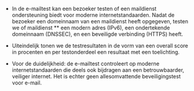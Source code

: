 * In de e-mailtest kan een bezoeker testen of een maildienst ondersteuning biedt voor moderne internetstandaarden. Nadat de bezoeker een domeinnaam van een maildienst heeft opgegeven, testen we of maildienst 
** een modern adres (IPv6), een ondertekende domeinnaam (DNSSEC), en een beveiligde verbinding (HTTPS) heeft.

* Uiteindelijk tonen we de testresultaten in de vorm van een overall score in procenten en per testonderdeel een resultaat met een toelichting.
* Voor de duidelijkheid: de e-mailtest controleert op moderne internetstandaarden die deels ook bijdragen aan een betrouwbaarder, veiliger internet. Het is echter geen allesomvattende beveiligingstest voor e-mail.

